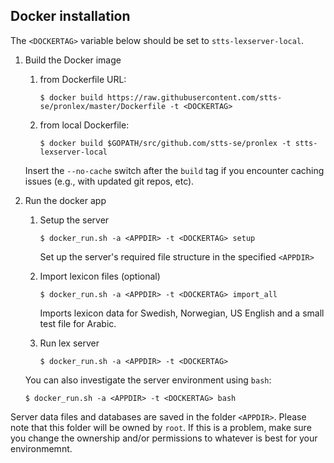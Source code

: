 ## Docker installation

The `<DOCKERTAG>` variable below should be set to `stts-lexserver-local`.

1. Build the Docker image

    1. from Dockerfile URL:

        `$ docker build https://raw.githubusercontent.com/stts-se/pronlex/master/Dockerfile -t <DOCKERTAG>`   

    2. from local Dockerfile:

        `$ docker build $GOPATH/src/github.com/stts-se/pronlex -t stts-lexserver-local`

    Insert the `--no-cache` switch after the `build` tag if you encounter caching issues (e.g., with updated git repos, etc).


2. Run the docker app


   1. Setup the server 

      `$ docker_run.sh -a <APPDIR> -t <DOCKERTAG> setup`

      Set up the server's required file structure in the specified `<APPDIR>`
      

   2. Import lexicon files (optional)

      `$ docker_run.sh -a <APPDIR> -t <DOCKERTAG> import_all`

      Imports lexicon data for Swedish, Norwegian, US English and a small test file for Arabic.


   3. Run lex server

      `$ docker_run.sh -a <APPDIR> -t <DOCKERTAG>`


   You can also investigate the server environment using `bash`:   

   `$ docker_run.sh -a <APPDIR> -t <DOCKERTAG> bash`
  

Server data files and databases are saved in the folder `<APPDIR>`. Please note that this folder will be owned by `root`. If this is a problem, make sure you change the ownership and/or permissions to whatever is best for your environmemnt.


<!-- to pass on system user to the docker environment:
<!---   $ docker build --build-arg USER=$USER https://raw.githubusercontent.com/stts-se/pronlex/master/Dockerfile -t stts-lexserver-local	 --->

<!---       $ docker build --build-arg USER=$USER $GOPATH/src/github.com/stts-se/pronlex -t stts-lexserver-local --->


